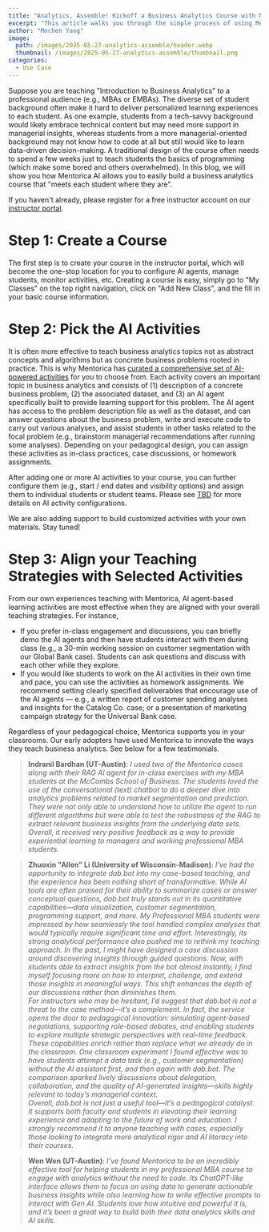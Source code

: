 ```yaml
---
title: "Analytics, Assemble! Kickoff a Business Analytics Course with Mentorica in Three Steps"
excerpt: "This article walks you through the simple process of using Mentorica for your business analytics courses."
author: "Mochen Yang"
image: 
  path: /images/2025-05-27-analytics-assemble/header.webp
  thumbnail: /images/2025-05-27-analytics-assemble/thumbnail.png
categories:
  - Use Case
---
```


Suppose you are teaching "Introduction to Business Analytics" to a professional audience (e.g., MBAs or EMBAs). The diverse set of student background often make it hard to deliver personalized learning experiences to each student. As one example, students from a tech-savvy background would likely embrace technical content but may need more support in managerial insights, whereas students from a more managerial-oriented background may not know how to code at all but still would like to learn data-driven decision-making. A traditional design of the course often needs to spend a few weeks just to teach students the basics of programming (which make some bored and others overwhelmed). In this blog, we will show you how Mentorica AI allows you to easily build a business analytics course that "meets each student where they are".

If you haven't already, please register for a free instructor account on our [instructor portal](https://instructor.dab.bot). 

# Step 1: Create a Course

The first step is to create your course in the instructor portal, which will become the one-stop location for you to configure AI agents, manage students, monitor activities, etc. Creating a course is easy, simply go to "My Classes" on the top right navigation, click on "Add New Class", and the fill in your basic course information.

# Step 2: Pick the AI Activities

It is often more effective to teach business analytics topics not as abstract concepts and algorithms but as concrete business problems rooted in practice. This is why Mentorica has [curated a comprehensive set of AI-powered activities](https://mentorica.ai/for-instructors) for you to choose from. Each activity covers an important topic in business analytics and consists of (1) description of a concrete business problem, (2) the associated dataset, and (3) an AI agent specifically built to provide learning support for this problem. The AI agent has access to the problem description file as well as the dataset, and can answer questions about the business problem, write and execute code to carry out various analyses, and assist students in other tasks related to the focal problem (e.g., brainstorm managerial recommendations after running some analyses). Depending on your pedagogical design, you can assign these activities as in-class practices, case discussions, or homework assignments.

After adding one or more AI activities to your course, you can further configure them (e.g., start / end dates and visibility options) and assign them to individual students or student teams. Please see [TBD](TBD) for more details on AI activity configurations. 

We are also adding support to build customized activities with your own materials. Stay tuned!

# Step 3: Align your Teaching Strategies with Selected Activities

From our own experiences teaching with Mentorica, AI agent-based learning activities are most effective when they are aligned with your overall teaching strategies. For instance,
- If you prefer in-class engagement and discussions, you can briefly demo the AI agents and then have students interact with them during class (e.g., a 30-min working session on customer segmentation with our Global Bank case). Students can ask questions and discuss with each other while they explore.
- If you would like students to work on the AI activities in their own time and pace, you can use the activities as homework assignments. We recommend setting clearly specified deliverables that encourage use of the AI agents — e.g., a written report of customer spending analyses and insights for the Catalog Co. case; or a presentation of marketing campaign strategy for the Universal Bank case.

Regardless of your pedagogical choice, Mentorica supports you in your classrooms. Our early adopters have used Mentorica to innovate the ways they teach business analytics. See below for a few testimonials.

> **Indranil Bardhan (UT-Austin)**: _I used two of the Mentorica cases along with their RAG AI agent for in-class exercises with my MBA students at the McCombs School of Business. The students loved the use of the conversational (text) chatbot to do a deeper dive into analytics problems related to market segmentation and prediction. They were not only able to understand how to utilize the agent to run different algorithms but were able to test the robustness of the RAG to extract relevant business insights from the underlying data sets. Overall, it received very positive feedback as a way to provide experiential learning to managers and working professional MBA students._

> **Zhuoxin \"Allen\" Li (University of Wisconsin-Madison)**: _I've had the opportunity to integrate dab.bot into my case-based teaching, and the experience has been nothing short of transformative. While AI tools are often praised for their ability to summarize cases or answer conceptual questions, dab.bot truly stands out in its quantitative capabilities—data visualization, customer segmentation, programming support, and more. My Professional MBA students were impressed by how seamlessly the tool handled complex analyses that would typically require significant time and effort. Interestingly, its strong analytical performance also pushed me to rethink my teaching approach. In the past, I might have designed a case discussion around discovering insights through guided questions. Now, with students able to extract insights from the bot almost instantly, I find myself focusing more on how to interpret, challenge, and extend those insights in meaningful ways. This shift enhances the depth of our discussions rather than diminishes them.  
For instructors who may be hesitant, I’d suggest that dab.bot is not a threat to the case method—it’s a complement. In fact, the service opens the door to pedagogical innovation: simulating agent-based negotiations, supporting role-based debates, and enabling students to explore multiple strategic perspectives with real-time feedback. These capabilities enrich rather than replace what we already do in the classroom. One classroom experiment I found effective was to have students attempt a data task (e.g., customer segmentation) without the AI assistant first, and then again with dab.bot. The comparison sparked lively discussions about delegation, collaboration, and the quality of AI-generated insights—skills highly relevant to today’s managerial context.  
Overall, dab.bot is not just a useful tool—it’s a pedagogical catalyst. It supports both faculty and students in elevating their learning experience and adapting to the future of work and education. I strongly recommend it to anyone teaching with cases, especially those looking to integrate more analytical rigor and AI literacy into their courses._

> **Wen Wen (UT-Austin)**: _I’ve found Mentorica to be an incredibly effective tool for helping students in my professional MBA course to engage with analytics without the need to code. Its ChatGPT-like interface allows them to focus on using data to generate actionable business insights while also learning how to write effective prompts to interact with Gen AI. Students love how intuitive and powerful it is, and it’s been a great way to build both their data analytics skills and AI skills._